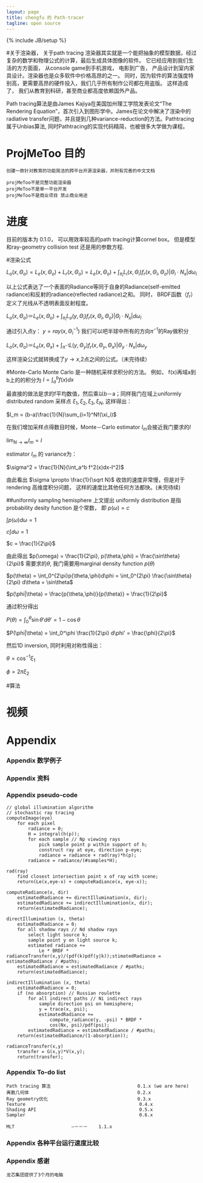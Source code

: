 ```yaml
---
layout: page
title: chengfu 的 Path-tracer
tagline: open source
---
```

{% include JB/setup %}

#关于渲染器， 关于path tracing
渲染器其实就是一个能把抽象的模型数据，经过复杂的数学和物理公式的计算，最后生成具体图像的软件。 它已经应用到我们生活的方方面面， 从console game到手机游戏， 电影到广告， 产品设计到室内家具设计。渲染器也是众多软件中价格高昂的之一。 同时，因为软件的算法强度特别高，更需要高昂的硬件投入，我们几乎所有制作公司都在用盗版。 这样造成了， 我们从教育到科研，甚至商业都高度依赖国外产品。

Path tracing算法是由James Kajiya在美国加州理工学院发表论文“The Rendering Equation”，首次引入到图形学中。James在论文中解决了渲染中的radiative transfer问题，并且提到几种variance-reduction的方法。Pathtracing属于Unbias算法, 同时Pathtracing的实现代码精简，也被很多大学做为课程。 

# ProjMeToo 目的

	创建一款针对教育的功能简洁的跨平台开源渲染器，并附有完善的中文文档

	projMeToo不是完整功能渲染器
	projMeToo不是单一平台开发
	projMeToo不是商业项目 禁止商业用途


# 进度
目前的版本为 0.1.0， 可以用效率较高的path tracing计算cornel box。 但是模型和ray-geometry collision test 还是用的参数方程.

#渲染公式

$L_{o}(x,\Theta_{o}) 	= L_e(x,\Theta_{o}) + L_r(x,\Theta_o) = L_e(x,\Theta_{o}) + \int_{\pi_i}L_i(x,\Theta_i)f_r(x,\Theta_i,\Theta_o) |\Theta_i \cdot N_x| d\omega_i$

以上公式表达了一个表面的Radiance等同于自身的Radiance(self-emitted radiance)和反射的radiance(reflected radiance)之和。
 同时， BRDF函数（$f_r$）定义了光线从不透明表面反射程度。

$L_{o}(x,\Theta_{o}) 	＝L_e(x,\Theta_{o}) + \int_{\pi_i}L_o(y,\Theta_i)f_r(x,\Theta_i,\Theta_o) |\Theta_i \cdot N_x| d\omega_i$

通过引入点y： $y= ray(x,\Theta_i^{-1})$ 我们可以吧半球中所有的方向$\pi^{-1}$的Ray做积分

$L_{o}(x,\Theta_{o}) 	＝L_e(x,\Theta_{x}) + \int_{\pi^{-1}}L(y,\Theta_y)f_r(x,\Theta_y,\Theta_x) |\Theta_y \cdot N_x| d\omega_y$

这样渲染公式就转换成了$y\rightarrow x$,2点之间的公式。（未完待续）

#Monte-Carlo
Monte Carlo 是一种随机采样求积分的方法。 例如， f(x)再域a到b上的的积分为
$I= \int_a^bf(x)dx$

最直接的做法是求的f平均数值，然后乘以b－a；同样我门在域上uniformly distributed random 采样点 $\xi_1,\xi_2,\xi_3,\xi_N$, 这样得出：

$I_m = (b-a)\frac{1}{N}\sum_{i=1}^Nf(\xi_i)$

在我们增加采样点得数目时候，Monte－Carlo estimator $I_m$会接近我门要求的$I$

$\lim_{N\rightarrow \infty} I_m = I$

estimator $I_m$ 的 variance为：

$\sigma^2 = \frac{1}{N}(\int_a^b f^2(x)dx-I^2)$

由此看出 $\sigma \propto \frac{1}{\sqrt N}$ 收敛的速度非常慢，但是对于rendering 高维度积分问题， 这样的速度比其他任何方法都快。(未完待续)

##uniformly sampling hemisphere
上文提出 uniformly distribution 是指 probability desity function 是个常数， 即 $p(\omega)=c$

$\int p(\omega)d\omega = 1$

$c\int d\omega = 1$

$c = \frac{1}{2\pi}$

由此得出 $p(\omega) = \frac{1}{2\pi}, p(\theta,\phi) = \frac{\sin\theta}{2\pi}$
需要求的$\theta$, 我门需要用marginal density function $p(\theta)$

$p(\theta) = \int_0^{2\pi}p(\theta,\phi)d\phi = \int_0^{2\pi} \frac{\sin\theta}{2\pi} d\theta = \sin\theta$

$p(\phi|\theta) = \frac{p(\theta,\phi)}{p(\theta)} = \frac{1}{2\pi}$

通过积分得出

$P(\theta) = \int_0^\theta \sin{\theta'} d\theta' = 1 - \cos\theta$

$P(\phi|\theta) = \int_0^\phi \frac{1}{2\pi} d\phi' = \frac{\phi}{2\pi}$

然后1D inversion, 同时利用对称性得出：

$\theta = \cos^{-1} \xi_1$

$\phi = 2\pi\xi_2$


#算法

# 视频

# Appendix

### Appendix 数学例子

### Appendix 资料

### Appendix pseudo-code

	// global illumination algorithm
	// stochastic ray tracing
	computeImage(eye)
		for each pixel
			radiance = 0;
			H = integral(h(p));
			for each sample // Np viewing rays
				pick sample point p within support of h;
				construct ray at eye, direction p-eye;
				radiance = radiance + rad(ray)*h(p);
			radiance = radiance/(#samples*H);

	rad(ray)
		find closest intersection point x of ray with scene;
		return(Le(x,eye-x) + computeRadiance(x, eye-x));

	computeRadiance(x, dir)
		estimatedRadiance += directIllumination(x, dir);
		estimatedRadiance += indirectIllumination(x, dir);
		return(estimatedRadiance);

	directIllumination (x, theta)
		estimatedRadiance = 0;
		for all shadow rays // Nd shadow rays
			select light source k;
			sample point y on light source k;
			estimated radiance +=
				Le * BRDF * radianceTransfer(x,y)/(pdf(k)pdf(y|k)); stimatedRadiance = estimatedRadiance / #paths;
		estimatedRadiance = estimatedRadiance / #paths;
		return(estimatedRadiance);

	indirectIllumination (x, theta)
		estimatedRadiance = 0;
		if (no absorption) // Russian roulette
			for all indirect paths // Ni indirect rays
				sample direction psi on hemisphere;
				y = trace(x, psi);
				estimatedRadiance +=
					compute_radiance(y, -psi) * BRDF *
					cos(Nx, psi)/pdf(psi);
			estimatedRadiance = estimatedRadiance / #paths;
		return(estimatedRadiance/(1-absorption));
	
	radianceTransfer(x,y)
		transfer = G(x,y)*V(x,y);
		return(transfer);

### Appendix To-do list

	Path tracing 算法                                0.1.x (we are here)
	离散几何体                                        0.2.x
	Ray geometry优化                                 0.3.x
	Texture                                          0.4.x
	Shading API                                      0.5.x
	Sampler                                          0.6.x	

	MLT						–－－－	1.1.x	

### Appendix 各种平台运行速度比较

### Appendix 感谢
	龙芯集团提供了3个月的电脑
	
